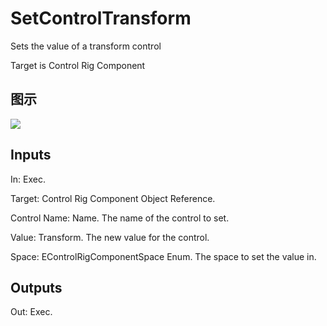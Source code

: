 # SetControlTransform

Sets the value of a transform control

Target is Control Rig Component

## 图示

![]($-20221218-18321115.png)

## Inputs

In: Exec.

Target: Control Rig Component Object Reference.

Control Name: Name. The name of the control to set.

Value: Transform. The new value for the control.

Space: EControlRigComponentSpace Enum. The space to set the value in.  

## Outputs

Out: Exec.

